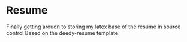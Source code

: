 # Resume
Finally getting aroudn to storing my latex base of the resume in source control
Based on the deedy-resume template.